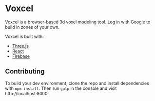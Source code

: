 # Voxcel

Voxcel is a browser-based 3d [voxel](https://en.wikipedia.org/wiki/Voxel) modeling tool. Log in with Google to build in zones of your own.

Voxcel is built with:
- [Three.js](http://threejs.org/)
- [React](https://facebook.github.io/react/)
- [Firebase](https://www.firebase.com/)

## Contributing

To build your dev environment, clone the repo and install dependencies with `npm install`. Then run `gulp` in the console and visit http://localhost:8000.